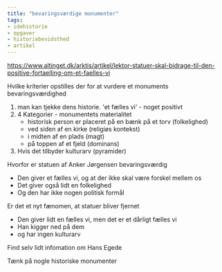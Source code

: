 ```yaml
---
title: "bevaringsværdige monumenter"
tags: 
- idehistorie
- opgaver
- historiebevidsthed
- artikel
---
```


https://www.altinget.dk/arktis/artikel/lektor-statuer-skal-bidrage-til-den-positive-fortaelling-om-et-faelles-vi

Hvilke kriterier opstilles der for at vurdere et monuments bevaringsværdighed
1. man kan tjekke dens historie. 'et fælles vi' - noget positivt
2. 4 Kategorier - monumentets materialitet
	- historisk person er placeret på en bænk på et torv (folkelighed)
	- ved siden af en kirke (religiøs kontekst)
	- i midten af en plads (magt) 
	- på toppen af et fjeld (dominans)
3. Hvis det tilbyder kulturarv (pyramider)

Hvorfor er statuen af Anker Jørgensen bevaringsværdig
- Den giver et fælles vi, og at der ikke skal være forskel mellem os
- Det giver også lidt en folkelighed
- Og den har ikke nogen politisk formål

Er det et nyt fænomen, at statuer bliver fjernet
- Den giver lidt en fælles vi, men det er et dårligt fælles vi
- Han kigger ned på dem
- og har ingen kulturarv

Find selv lidt infomation om Hans Egede

Tænk på nogle historiske monumenter